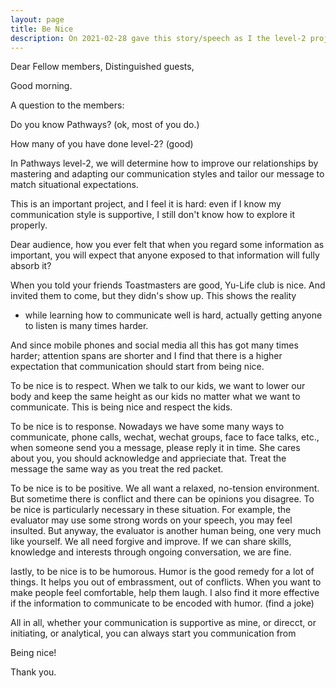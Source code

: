 ```yaml
---
layout: page
title: Be Nice
description: On 2021-02-28 gave this story/speech as I the level-2 project-1 of my 2nd Pathways in Yulife club of Toastmaster.
---
```



Dear Fellow members,
Distinguished guests,

Good morning.

A question to the members:

Do you know Pathways? (ok, most of you do.)

How many of you have done level-2? (good)

In Pathways level-2, we will determine how to improve our relationships
by mastering and adapting our communication styles and tailor our message
to match situational expectations.

This is an important project, and I feel it is hard: even if I know my
communication style is supportive, I still don't know how to explore it
properly.

Dear audience, how you ever felt that when you regard some information as
important, you will expect that anyone exposed to that information will
fully absorb it?

When you told your friends Toastmasters are good, Yu-Life club is nice.
And invited them to come, but they didn's show up. This shows the reality
- while learning how to communicate well is hard, actually getting anyone
to listen is many times harder.

And since mobile phones and social media all this has got many times harder;
attention spans are shorter and I find that there is a higher expectation
that communication should start from being nice.

To be nice is to respect. When we talk to our kids, we want to lower our body
and keep the same height as our kids no matter what we want to communicate.
This is being nice and respect the kids.

To be nice is to response. Nowadays we have some many ways to communicate,
phone calls, wechat, wechat groups, face to face talks, etc., when someone
send you a message, please reply it in time. She cares about you, you should
acknowledge and apprieciate that. Treat the message the same way as you treat
the red packet.

To be nice is to be positive. We all want a relaxed, no-tension environment.
But sometime there is conflict and there can be opinions you disagree. To
be nice is particularly necessary in these situation. For example, the
evaluator may use some strong words on your speech, you may feel insulted. But
anyway, the evaluator is another human being, one very much like yourself.
We all need forgive and improve. If we can share skills, knowledge and
interests through ongoing conversation, we are fine.

lastly, to be nice is to be humorous. Humor is the good remedy for a lot of
things. It helps you out of embrassment, out of conflicts. When you want to
make people feel comfortable, help them laugh. I also find it more effective if
the information to communicate to be encoded with humor. (find a joke)

All in all, whether your communication is supportive as mine, or direcct, or
initiating, or analytical, you can always start you communication from

Being nice!

Thank you.